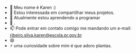 - 👋 Meu nome é Karen :)
- 👀 Estou interessada em compartilhar meus projetos.
- 🌱 Atualmente estou aprendendo a programar 
- 💞️ .
- 📫 Pode entrar em contato comigo me mandando um e-mail: ribeiro.silva.karen@escola.pr.gov.br
- 😄 
- ⚡ uma curiosidade sobre mim é que adoro plantas.

<!---
karenRibeiro237/karenRibeiro237 is a ✨ special ✨ repository because its `README.md` (this file) appears on your GitHub profile.
You can click the Preview link to take a look at your changes.
--->
